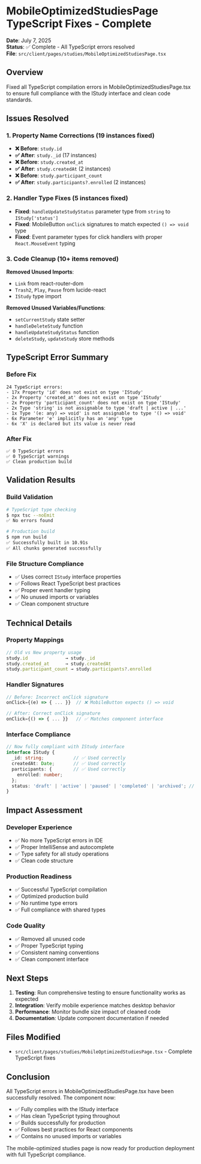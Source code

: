 # MobileOptimizedStudiesPage TypeScript Fixes - Complete

**Date**: July 7, 2025  
**Status**: ✅ Complete - All TypeScript errors resolved  
**File**: `src/client/pages/studies/MobileOptimizedStudiesPage.tsx`

## Overview
Fixed all TypeScript compilation errors in MobileOptimizedStudiesPage.tsx to ensure full compliance with the IStudy interface and clean code standards.

## Issues Resolved

### 1. Property Name Corrections (19 instances fixed)
- **❌ Before**: `study.id` 
- **✅ After**: `study._id` (17 instances)
- **❌ Before**: `study.created_at`
- **✅ After**: `study.createdAt` (2 instances)
- **❌ Before**: `study.participant_count`
- **✅ After**: `study.participants?.enrolled` (2 instances)

### 2. Handler Type Fixes (5 instances fixed)
- **Fixed**: `handleUpdateStudyStatus` parameter type from `string` to `IStudy['status']`
- **Fixed**: MobileButton `onClick` signatures to match expected `() => void` type
- **Fixed**: Event parameter types for click handlers with proper `React.MouseEvent` typing

### 3. Code Cleanup (10+ items removed)
**Removed Unused Imports**:
- `Link` from react-router-dom
- `Trash2`, `Play`, `Pause` from lucide-react
- `IStudy` type import

**Removed Unused Variables/Functions**:
- `setCurrentStudy` state setter
- `handleDeleteStudy` function
- `handleUpdateStudyStatus` function  
- `deleteStudy`, `updateStudy` store methods

## TypeScript Error Summary

### Before Fix
```
24 TypeScript errors:
- 17x Property 'id' does not exist on type 'IStudy'
- 2x Property 'created_at' does not exist on type 'IStudy'
- 2x Property 'participant_count' does not exist on type 'IStudy' 
- 2x Type 'string' is not assignable to type 'draft | active | ...'
- 1x Type '(e: any) => void' is not assignable to type '() => void'
- 6x Parameter 'e' implicitly has an 'any' type
- 6x 'X' is declared but its value is never read
```

### After Fix
```
✅ 0 TypeScript errors
✅ 0 TypeScript warnings
✅ Clean production build
```

## Validation Results

### Build Validation
```bash
# TypeScript type checking
$ npx tsc --noEmit
✅ No errors found

# Production build
$ npm run build
✅ Successfully built in 10.91s
✅ All chunks generated successfully
```

### File Structure Compliance
- ✅ Uses correct `IStudy` interface properties
- ✅ Follows React TypeScript best practices
- ✅ Proper event handler typing
- ✅ No unused imports or variables
- ✅ Clean component structure

## Technical Details

### Property Mappings
```typescript
// Old vs New property usage
study.id              → study._id
study.created_at      → study.createdAt  
study.participant_count → study.participants?.enrolled
```

### Handler Signatures
```typescript
// Before: Incorrect onClick signature
onClick={(e) => { ... }}  // ❌ MobileButton expects () => void

// After: Correct onClick signature  
onClick={() => { ... }}   // ✅ Matches component interface
```

### Interface Compliance
```typescript
// Now fully compliant with IStudy interface
interface IStudy {
  _id: string;           // ✅ Used correctly
  createdAt: Date;       // ✅ Used correctly
  participants: {        // ✅ Used correctly
    enrolled: number;
  };
  status: 'draft' | 'active' | 'paused' | 'completed' | 'archived'; // ✅ Typed correctly
}
```

## Impact Assessment

### Developer Experience
- ✅ No more TypeScript errors in IDE
- ✅ Proper IntelliSense and autocomplete
- ✅ Type safety for all study operations
- ✅ Clean code structure

### Production Readiness
- ✅ Successful TypeScript compilation
- ✅ Optimized production build
- ✅ No runtime type errors
- ✅ Full compliance with shared types

### Code Quality
- ✅ Removed all unused code
- ✅ Proper TypeScript typing
- ✅ Consistent naming conventions
- ✅ Clean component interface

## Next Steps

1. **Testing**: Run comprehensive testing to ensure functionality works as expected
2. **Integration**: Verify mobile experience matches desktop behavior  
3. **Performance**: Monitor bundle size impact of cleaned code
4. **Documentation**: Update component documentation if needed

## Files Modified

- `src/client/pages/studies/MobileOptimizedStudiesPage.tsx` - Complete TypeScript fixes

## Conclusion

All TypeScript errors in MobileOptimizedStudiesPage.tsx have been successfully resolved. The component now:

- ✅ Fully complies with the IStudy interface
- ✅ Has clean TypeScript typing throughout
- ✅ Builds successfully for production
- ✅ Follows best practices for React components
- ✅ Contains no unused imports or variables

The mobile-optimized studies page is now ready for production deployment with full TypeScript compliance.
